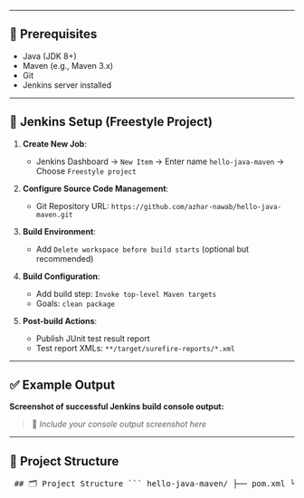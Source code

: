 
---

## 🔧 Prerequisites

- Java (JDK 8+)
- Maven (e.g., Maven 3.x)
- Git
- Jenkins server installed

---

## 🚀 Jenkins Setup (Freestyle Project)

1. **Create New Job**:  
   - Jenkins Dashboard → `New Item` → Enter name `hello-java-maven` → Choose `Freestyle project`

2. **Configure Source Code Management**:  
   - Git Repository URL: `https://github.com/azhar-nawab/hello-java-maven.git`

3. **Build Environment**:  
   - Add `Delete workspace before build starts` (optional but recommended)

4. **Build Configuration**:  
   - Add build step: `Invoke top-level Maven targets`
   - Goals: `clean package`

5. **Post-build Actions**:  
   - Publish JUnit test result report
   - Test report XMLs: `**/target/surefire-reports/*.xml`

---

## ✅ Example Output

**Screenshot of successful Jenkins build console output:**

> 📸 _Include your console output screenshot here_

---
## 📁 Project Structure

<pre lang="markdown"> ## 🗂️ Project Structure ``` hello-java-maven/ ├── pom.xml └── src/ ├── main/ │ └── java/ │ └── com/ │ └── example/ │ └── HelloWorld.java └── test/ └── java/ └── com/ └── example/ └── HelloTest.java ``` </pre>
